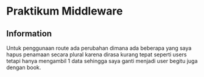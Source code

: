 # Praktikum Middleware

## Information

Untuk penggunaan route ada perubahan dimana ada beberapa yang saya hapus penamaan secara plural karena dirasa kurang tepat seperti users tetapi hanya mengambil 1 data sehingga saya ganti menjadi user begitu juga dengan book.